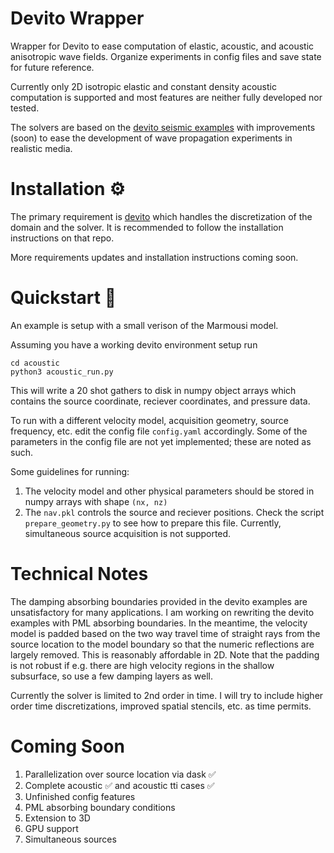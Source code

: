 # Devito Wrapper
Wrapper for Devito to ease computation of elastic, acoustic, and acoustic anisotropic wave fields. Organize experiments in config files and save state for future reference.

Currently only 2D isotropic elastic and constant density acoustic computation is supported and most features are neither fully developed nor tested.

The solvers are based on the [devito seismic examples](https://github.com/devitocodes/devito/tree/master/examples/seismic) with improvements (soon) to ease the development of wave propagation experiments in realistic media. 

# Installation :gear:

The primary requirement is [devito](https://github.com/devitocodes/devito) which handles the discretization of the domain and the solver. It is recommended to follow the installation instructions on that repo.

More requirements updates and installation instructions coming soon.

# Quickstart :rocket:

An example is setup with a small verison of the Marmousi model. 

Assuming you have a working devito environment setup run

```
cd acoustic
python3 acoustic_run.py
```

This will write a 20 shot gathers to disk in numpy object arrays which contains the source coordinate, reciever coordinates, and pressure data. 

To run with a different velocity model, acquisition geometry, source frequency, etc. edit the config file `config.yaml` accordingly.
Some of the parameters in the config file are not yet implemented; these are noted as such. 

Some guidelines for running:

1) The velocity model and other physical parameters should be stored in numpy arrays with shape `(nx, nz)`
2) The `nav.pkl` controls the source and reciever positions. Check the script `prepare_geometry.py` to see how to prepare this file. Currently, simultaneous source acquisition is not supported.

# Technical Notes

The damping absorbing boundaries provided in the devito examples are unsatisfactory for many applications. I am working on rewriting the devito examples with PML absorbing boundaries. In the meantime, the velocity model is padded based on the two way travel time of straight rays from the source location to the model boundary so that the numeric reflections are largely removed. This is reasonably affordable in 2D. Note that the padding is not robust if e.g. there are high velocity regions in the shallow subsurface, so use a few damping layers as well. 

Currently the solver is limited to 2nd order in time. I will try to include higher order time discretizations, improved spatial stencils, etc. as time permits. 

# Coming Soon

1. Parallelization over source location via dask :white_check_mark:
2. Complete acoustic :white_check_mark: and acoustic tti cases :white_check_mark:
3. Unfinished config features
4. PML absorbing boundary conditions
5. Extension to 3D
6. GPU support
7. Simultaneous sources

